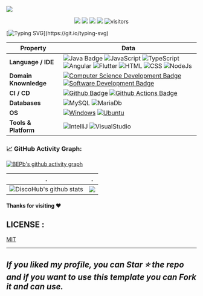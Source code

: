 ![](assets/Bottom_up.svg)

<!--   my-icons -->
<p align="center">
    <a href="https://github.com/DiscoHub12/DiscoHub12"><img src="https://img.shields.io/badge/status-updating-brightgreen.svg"></a>
    <a href="https://github.com/DiscoHub12/DiscoHub12/graphs/contributors"><img src="https://img.shields.io/github/contributors/DiscoHub12/DiscoHub12?color=blue"></a>
    <a href="https://github.com/DiscoHub12/DiscoHub12/stargazers"><img src="https://img.shields.io/github/stars/DiscoHub12/DiscoHub12.svg?logo=github"></a>
    <a href="https://github.com/DiscoHub12/DiscoHub12/network/members"><img src="https://img.shields.io/github/forks/DiscoHub12/DiscoHub12.svg?color=blue&logo=github"></a>
    <img src="https://visitor-badge.laobi.icu/badge?page_id=DiscoHub12.DiscoHub12" alt="visitors"/>   
</p>

<!--   my-ticker -->    
[![Typing SVG](https://readme-typing-svg.herokuapp.com?color=%2336BCF7&center=true&vCenter=true&width=600&lines=Hi+there+👋,+I+am+Alessio+Giacché;+Welcome+to+My+Profile!;Over+3+years+of+programming+experience;Always+learning+new+things+about+programming+languages;)](https://git.io/typing-svg)

<!--   my-skils -->

| Property                                        | Data                                                                                                                                                                                                                                                                                                                                                                                                                                                                                                                                                                                                                                                                                                                                                                                                                                                                                                                                                                                                                                                                                                                                                                                                                                                                                                                                                                                                                                                                                                                                                                                                                                                                                                                                                                                                            |
|-------------------------------------------------|-----------------------------------------------------------------------------------------------------------------------------------------------------------------------------------------------------------------------------------------------------------------------------------------------------------------------------------------------------------------------------------------------------------------------------------------------------------------------------------------------------------------------------------------------------------------------------------------------------------------------------------------------------------------------------------------------------------------------------------------------------------------------------------------------------------------------------------------------------------------------------------------------------------------------------------------------------------------------------------------------------------------------------------------------------------------------------------------------------------------------------------------------------------------------------------------------------------------------------------------------------------------------------------------------------------------------------------------------------------------------------------------------------------------------------------------------------------------------------------------------------------------------------------------------------------------------------------------------------------------------------------------------------------------------------------------------------------------------------------------------------------------------------------------------------------------|
| **Language / IDE**                              | ![Java Badge](https://img.shields.io/badge/-Java-red) ![JavaScript](https://img.shields.io/badge/-JavaScript-yellow) ![TypeScript](https://img.shields.io/badge/-TypeScript-blue) ![Angular](https://img.shields.io/badge/A-Angular-red) ![Flutter](https://img.shields.io/badge/F-Flutter-blue) ![HTML](https://img.shields.io/badge/-HTML-red) ![CSS](https://img.shields.io/badge/-CSS-brightgreen) ![NodeJs](https://img.shields.io/badge/NJS-NodeJs-green)                                                                                                                                                                                                                                                                                                                                                                                                                                                                                                                                                                                                                                                                                                                                                                                                                                                                                                                                                                                                                                                                                                                                                                                                                                                                                                                                                                                                                                                                                           |
| **Domain Knownledge**                           | [![Computer Science Development Badge](https://img.shields.io/badge/-Computer%20Science-FAB040?style=flat&logoColor=white)](https://github.com/search?q=user%3ABEPb&type=Repositories) [![Software Development Badge](https://img.shields.io/badge/-Software%20Development-FF6600?style=flat&logoColor=white)](https://github.com/search?q=user%3ABEPb&type=Repositories)                                                                                                                                                                                                                                                                                                                                                                                                                                                                                                                                                                                                                                                                                                                                                                                                                                                                                                                                                                                                                                                                                      |
| **CI / CD**                                     | [![Github Badge](https://img.shields.io/badge/-Github%20-2088FF?style=flat&logo=Github&logoColor=white)](https://github.com/BEPb/BEPb) [![Github Actions Badge](https://img.shields.io/badge/-Git%20-2088FF?style=flat&logo=Git&logoColor=white)](https://github.com/BEPb/BEPb)                                                                                                                                                                                                                                                                                                                                                                                                                                                                                                                                                                                                                                                                                                                                                                                                                                                                                                                                                                                                                                                                                                                                                                                                                                                                                                                                                                                       |
| **Databases**                                   | <img alt="MySQL" src="https://camo.githubusercontent.com/e863bc79abf7a53150665ce9eb1a93f4fb6183af46bc3fb345ee5562736eb23c/68747470733a2f2f696d672e736869656c64732e696f2f62616467652f4d7953514c2d2532333030662e7376673f6c6f676f3d6d7973716c266c6f676f436f6c6f723d7768697465" data-canonical-src="https://img.shields.io/badge/MySQL-%2300f.svg?logo=mysql&amp;logoColor=white" style="max-width: 100%;"> ![MariaDb](https://img.shields.io/badge/MD-MariaDb-blue)                                                                                                                                                                                                                                                                                                                                                                                                                                                                                                                                                                                                                                                                                                                                                                                                                                                                                                                                            |
| **OS**                                          | <a target="_blank" rel="noopener noreferrer" href="https://camo.githubusercontent.com/b44114213a5a462903bd69611bb6846f1dc41fe6f3230bd37c67c3d4eb65f08c/68747470733a2f2f696d672e736869656c64732e696f2f62616467652f2d57696e646f77732d626c61636b3f7374796c653d666c61742d737175617265266c6f676f3d77696e646f7773266c6f676f436f6c6f723d626c7565"><img src="https://camo.githubusercontent.com/b44114213a5a462903bd69611bb6846f1dc41fe6f3230bd37c67c3d4eb65f08c/68747470733a2f2f696d672e736869656c64732e696f2f62616467652f2d57696e646f77732d626c61636b3f7374796c653d666c61742d737175617265266c6f676f3d77696e646f7773266c6f676f436f6c6f723d626c7565" alt="Windows" data-canonical-src="https://img.shields.io/badge/-Windows-black?style=flat-square&amp;logo=windows&amp;logoColor=blue" style="max-width: 100%;"></a> <a target="_blank" rel="noopener noreferrer" href="https://camo.githubusercontent.com/9c4bc049e33f41f122342a1714ccf872c34098a9f2c593c33c2322cf0129fa04/68747470733a2f2f696d672e736869656c64732e696f2f62616467652f2d5562756e74752d626c61636b3f7374796c653d666c61742d737175617265266c6f676f3d7562756e7475"><img src="https://camo.githubusercontent.com/9c4bc049e33f41f122342a1714ccf872c34098a9f2c593c33c2322cf0129fa04/68747470733a2f2f696d672e736869656c64732e696f2f62616467652f2d5562756e74752d626c61636b3f7374796c653d666c61742d737175617265266c6f676f3d7562756e7475" alt="Ubuntu" data-canonical-src="https://img.shields.io/badge/-Ubuntu-black?style=flat-square&amp;logo=ubuntu" style="max-width: 100%;"></a>                                                                                                                                                                                                                                                                           |
| **Tools & Platform**                            | ![IntelliJ](https://img.shields.io/badge/IJ-IntelliJ-redblue?style=flat-square&logo=appveyor) ![VisualStudio](https://img.shields.io/badge/VS-VisualStudio-blue?style=flat-square&logo=appveyor)                                                                                                                                                                                                                                                                                                                                                                                                                                                                                                 
<!--   GitHub stats graph -->
### 📈 GitHub Activity Graph:
[![BEPb's github activity graph](https://github-readme-activity-graph.cyclic.app/graph?username=DiscoHub12&theme=github-compact)](https://github.com/DiscoHub12/github-readme-activity-graph)

| .                                                                                                                                       | .                                                                                                                         |
|-----------------------------------------------------------------------------------------------------------------------------------------|---------------------------------------------------------------------------------------------------------------------------|
| ![DiscoHub's github stats](https://github-readme-stats.vercel.app/api?username=DiscoHub12&show_icons=true&theme=radical&include_all_commits=true) | <img src="https://github-readme-streak-stats.herokuapp.com/?user=DiscoHub12"></img>


#### Thanks for visiting :heart:

## LICENSE :

[MIT](LICENSE)


</p>

---
  *If you liked my profile, you can Star ⭐ the repo and if you want to use this template you can Fork it and can use.* 
---
